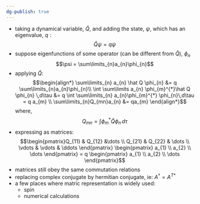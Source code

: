 ```yaml
---
dg-publish: true
---
```

- taking a dynamical variable, $\hat Q$, and adding the state, $\psi$, which has an eigenvalue, ${} q: {}$
$$\hat Q \psi = q\psi$$
- suppose eigenfunctions of some operator (can be different from $\hat Q$), $\phi_n$
$$\psi = \sum\limits_{n}a_{n}\phi_{n}$$
- applying $\hat Q:$
$$\begin{align*}
\sum\limits_{n} a_{n} \hat Q \phi_{n} &= q \sum\limits_{n}a_{n}\phi_{n}\\
\int \sum\limits a_{n} \phi_{m}^{*}\hat Q \phi_{n} \,d\tau &= q \int \sum\limits_{n} a_{n}\phi_{m}^{*} \phi_{n}\,d\tau = q a_{m} \\
\sum\limits_{n}Q_{mn}a_{n} &= qa_{m}
\end{align*}$$
	where,
	$$Q_{mn}= \int \phi_{m}^{*} \hat Q \phi_{n}\,d\tau$$
- expressing as matrices:
$$\begin{pmatrix}Q_{11} & Q_{12} &\dots \\ Q_{21} & Q_{22} & \dots \\ \vdots & \vdots & \ddots \end{pmatrix} \begin{pmatrix} a_{1} \\ a_{2} \\ \dots \end{pmatrix} = q \begin{pmatrix} a_{1} \\ a_{2} \\ \dots \end{pmatrix}$$
- matrices still obey the same commutation relations
- replacing complex conjugate by hermitian conjugate, ie: $A^{\dagger} = A^{T*}$
- a few places where matric representation is widely used:
	- spin
	- numerical calculations
